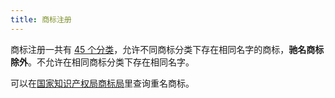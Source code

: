 ```yaml
---
title: 商标注册
---
```



商标注册一共有 [45 个分类][0]，允许不同商标分类下存在相同名字的商标，**驰名商标除外**。不允许在相同商标分类下存在相同名字。

可以在[国家知识产权局商标局][1]里查询重名商标。

[0]: https://web.archive.org/web/20220326053942/http://tm.bctmo.com/
[1]: http://wcjs.sbj.cnipa.gov.cn/home
